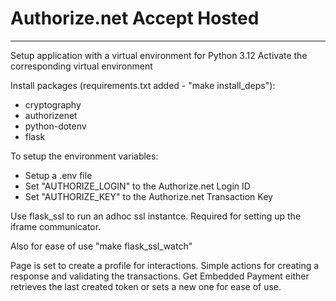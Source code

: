 # Authorize.net Accept Hosted
---
Setup application with a virtual environment for Python 3.12
Activate the corresponding virtual environment

Install packages (requirements.txt added - "make install_deps"):
* cryptography
* authorizenet
* python-dotenv
* flask

To setup the environment variables:
* Setup a .env file
* Set "AUTHORIZE_LOGIN" to the Authorize.net Login ID
* Set "AUTHORIZE_KEY" to the Authorize.net Transaction Key 

Use flask_ssl to run an adhoc ssl instantce. Required for setting up the iframe communicator.

Also for ease of use "make flask_ssl_watch"

Page is set to create a profile for interactions. Simple actions for creating a response and validating the transactions. Get Embedded Payment either retrieves the last created token or sets a new one for ease of use.

